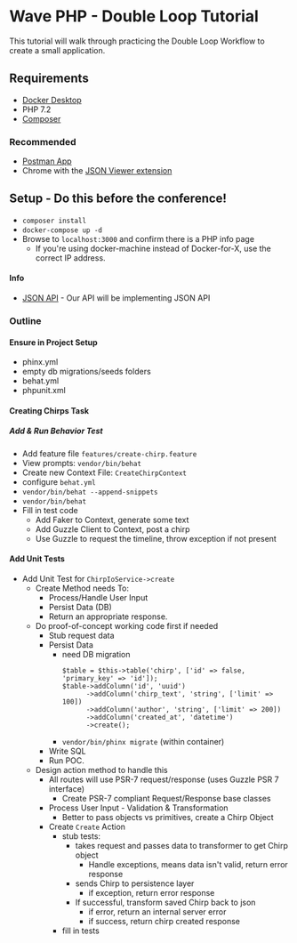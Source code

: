 # Wave PHP - Double Loop Tutorial 
This tutorial will walk through practicing the Double Loop Workflow to create a small application.

## Requirements
- [Docker Desktop](https://www.docker.com/products/docker-desktop) 
- PHP 7.2
- [Composer](https://getcomposer.org/download/)

### Recommended
- [Postman App](https://www.getpostman.com/)
- Chrome with the [JSON Viewer extension](https://chrome.google.com/webstore/detail/json-viewer/gbmdgpbipfallnflgajpaliibnhdgobh)

## Setup - Do this before the conference!
- `composer install` 
- `docker-compose up -d`
- Browse to `localhost:3000` and confirm there is a PHP info page
  - If you're using docker-machine instead of Docker-for-X, use the correct IP address.
  
#### Info
- [JSON API](http://jsonapi.org/) - Our API will be implementing JSON API

### Outline

#### Ensure in Project Setup
- phinx.yml
- empty db migrations/seeds folders
- behat.yml  
- phpunit.xml

#### Creating Chirps Task

##### Add & Run Behavior Test
- Add feature file `features/create-chirp.feature`
- View prompts: `vendor/bin/behat`
- Create new Context File: `CreateChirpContext`
- configure `behat.yml`
- `vendor/bin/behat --append-snippets`
- `vendor/bin/behat`
- Fill in test code
    - Add Faker to Context, generate some text
    - Add Guzzle Client to Context, post a chirp
    - Use Guzzle to request the timeline, throw exception if not present
    
#### Add Unit Tests
- Add Unit Test for `ChirpIoService->create`
    - Create Method needs To:
        - Process/Handle User Input 
        - Persist Data (DB)
        - Return an appropriate response.
    - Do proof-of-concept working code first if needed
        - Stub request data
        - Persist Data 
            - need DB migration
                ```
                $table = $this->table('chirp', ['id' => false, 'primary_key' => 'id']);
                $table->addColumn('id', 'uuid')
                      ->addColumn('chirp_text', 'string', ['limit' => 100])
                      ->addColumn('author', 'string', ['limit' => 200])
                      ->addColumn('created_at', 'datetime')
                      ->create();
                ```
            - `vendor/bin/phinx migrate` (within container)
        - Write SQL
        - Run POC.
    - Design action method to handle this
        - All routes will use PSR-7 request/response (uses Guzzle PSR 7 interface)
            - Create PSR-7 compliant Request/Response base classes
        - Process User Input - Validation & Transformation
            - Better to pass objects vs primitives, create a Chirp Object
        - Create `Create` Action
            - stub tests:
                - takes request and passes data to transformer to get Chirp object
                    - Handle exceptions, means data isn't valid, return error response
                - sends Chirp to persistence layer
                    - if exception, return error response
                - If successful, transform saved Chirp back to json
                    - if error, return an internal server error
                    - if success, return chirp created response 
            - fill in tests